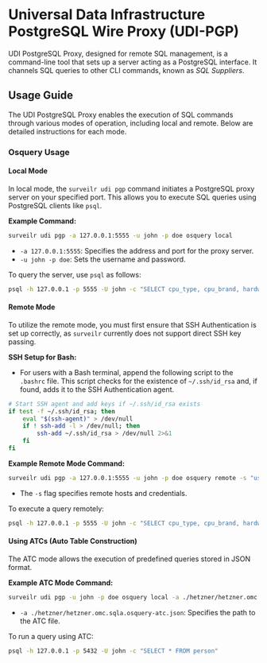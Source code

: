 # Universal Data Infrastructure PostgreSQL Wire Proxy (UDI-PGP)

UDI PostgreSQL Proxy, designed for remote SQL management, is a command-line tool that sets up a server acting as a PostgreSQL interface. It channels SQL queries to other CLI commands, known as _SQL Suppliers_.

## Usage Guide

The UDI PostgreSQL Proxy enables the execution of SQL commands through various modes of operation, including local and remote. Below are detailed instructions for each mode.

### Osquery Usage

#### Local Mode

In local mode, the `surveilr udi pgp` command initiates a PostgreSQL proxy server on your specified port. This allows you to execute SQL queries using PostgreSQL clients like `psql`.

**Example Command:**
```bash
surveilr udi pgp -a 127.0.0.1:5555 -u john -p doe osquery local
```

- `-a 127.0.0.1:5555`: Specifies the address and port for the proxy server.
- `-u john -p doe`: Sets the username and password.

To query the server, use `psql` as follows:
```bash
psql -h 127.0.0.1 -p 5555 -U john -c "SELECT cpu_type, cpu_brand, hardware_vendor, hardware_model FROM system_info"
```

#### Remote Mode

To utilize the remote mode, you must first ensure that SSH Authentication is set up correctly, as `surveilr` currently does not support direct SSH key passing.

**SSH Setup for Bash:**
- For users with a Bash terminal, append the following script to the `.bashrc` file. This script checks for the existence of `~/.ssh/id_rsa` and, if found, adds it to the SSH Authentication agent.

```bash
# Start SSH agent and add keys if ~/.ssh/id_rsa exists
if test -f ~/.ssh/id_rsa; then
    eval "$(ssh-agent)" > /dev/null
    if ! ssh-add -l > /dev/null; then
        ssh-add ~/.ssh/id_rsa > /dev/null 2>&1
    fi
fi
```
**Example Remote Mode Command:**
```bash
surveilr udi pgp -a 127.0.0.1:5555 -u john -p doe osquery remote -s "user@127.0.0.1:22,john" -s "lilit@website.com:22,doe"
```
- The `-s` flag specifies remote hosts and credentials.

To execute a query remotely:
```bash
psql -h 127.0.0.1 -p 5555 -U john -c "SELECT cpu_type, cpu_brand, hardware_vendor, hardware_model FROM system_info"
```

#### Using ATCs (Auto Table Construction)

The ATC mode allows the execution of predefined queries stored in JSON format.

**Example ATC Mode Command:**
```bash
surveilr udi pgp -u john -p doe osquery local -a ./hetzner/hetzner.omc.sqla.osquery-atc.json
```
- `-a ./hetzner/hetzner.omc.sqla.osquery-atc.json`: Specifies the path to the ATC file.

To run a query using ATC:
```bash
psql -h 127.0.0.1 -p 5432 -U john -c "SELECT * FROM person"
```